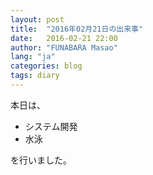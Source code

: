 ```yaml
---
layout: post
title:  "2016年02月21日の出来事"
date:   2016-02-21 22:00
author: "FUNABARA Masao"
lang: "ja"
categories: blog
tags: diary
---
```


本日は、

* システム開発
* 水泳

を行いました。
